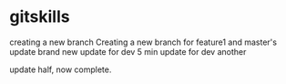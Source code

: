 # gitskills
creating a new branch
Creating a new branch for feature1 and master's update
brand new update for dev
5 min update for dev
another

update half, now complete.